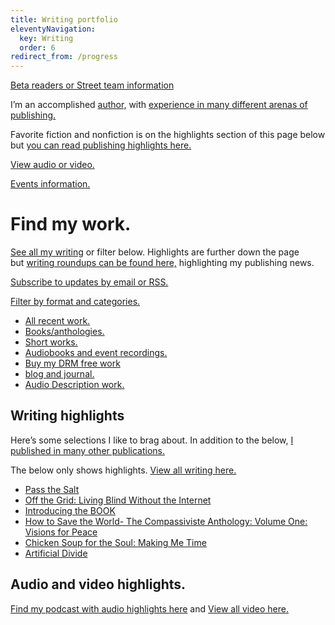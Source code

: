 ```yaml
---
title: Writing portfolio
eleventyNavigation:
  key: Writing
  order: 6
redirect_from: /progress
---
```


[Beta readers or Street team information](/team)

I’m an accomplished [author,](/books) with [experience in many different arenas of publishing.](/resume)

Favorite fiction and nonfiction is on the highlights section of this page below but [you can read publishing highlights here.](/posts/tags/publishing-or-writing-highlights)

[View audio or video.](/audio)

[Events information.](/events)

# Find my work.

[See all my writing](/posts/tags/writings) or filter below. Highlights are further down the page but [writing roundups can be found here,](/posts/tags/highlights) highlighting my publishing news.

[Subscribe to updates by email or RSS.](follow/)

[Filter by format and categories.](map/)

- [All recent work.](/posts)
- [Books/anthologies.](/books)
- [Short works.](/shorts)
- [Audiobooks and event recordings.](/audio)
- [Buy my DRM free work](/posts/tag/drm-free/)
- [blog and journal.](/posts/tags/blog-and-journal)
- [Audio Description work.](/ad)

## Writing highlights

Here’s some selections I like to brag about. In addition to the below, [I published in many other publications.](/posts/tags/writings)

The below only shows highlights. [View all writing here.](/posts)

- [Pass the Salt](/posts/6522)
- [Off the Grid: Living Blind Without the Internet](/posts/2808)
- [Introducing the BOOK](/posts/6514)
- [How to Save the World- The Compassiviste Anthology: Volume One: Visions for Peace](/posts/6517)
- [Chicken Soup for the Soul: Making Me Time](/posts/4788)
- [Artificial Divide](/posts/4305)

## Audio and video highlights.

[Find my podcast with audio highlights here](https://weirdwritings.pinecast.co/) and [View all video here.](/audio/)